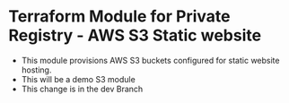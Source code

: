 # Terraform Module for Private Registry - AWS S3 Static website
- This module provisions AWS S3 buckets configured for static website hosting.
- This will be a demo S3 module
- This change is in the dev Branch

